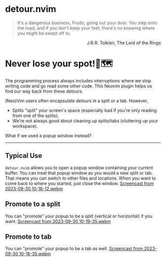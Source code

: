 # detour.nvim
> It's a dangerous business, Frodo, going out your door. You step onto the road, and if you don't keep your feet, there's no knowing where you might be swept off to.

<div dir="rtl">
J.R.R. Tolkien, The Lord of the Rings 
</div>

# Never lose your spot!📍🗺️
The programming process always includes interruptions where we stop writing code and go read some other code. This Neovim plugin helps us find our way back from these detours.

(Neo)Vim users often encapsulate detours in a split or a tab. However,
* Splits "split" your screen's space (especially bad if you're only reading from one of the splits).
* We're not always good about cleaning up splits/tabs (cluttering up your workspace).

What if we used a popup window instead?

-----------------
## Typical Use
`detour.nvim` allows you to open a popup window containing your current buffer. You can treat that popup window as you would a new split or tab. That means you can switch to other files and locations. When you want to come back to where you started, just close the window.
[Screencast from 2023-09-30 10-16-12.webm](https://github.com/carbon-steel/detour.nvim/assets/7697639/8ebef6a8-c125-497f-83a0-82546ae2ac28)

## Promote to a split
You can "promote" your popup to be a split (vertical or horizontal) if you want.
[Screencast from 2023-09-30 10-19-35.webm](https://github.com/carbon-steel/detour.nvim/assets/7697639/b7dac6ba-177e-494d-a79c-2a9c5c831db9)

## Promote to tab
You can "promote" your popup to be a tab as well.
[Screencast from 2023-09-30 10-18-35.webm](https://github.com/carbon-steel/detour.nvim/assets/7697639/2af0f027-97f0-450a-9db9-33341b6026f2)
